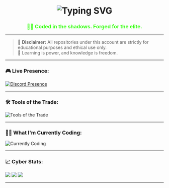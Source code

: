 <h1 align="center">
  <img src="https://readme-typing-svg.demolab.com?font=Fira+Code&size=30&pause=1000&color=00FF00&vCenter=true&multiline=true&width=600&lines=Hey+%F0%9F%91%8B%2C+I'm+Prodigy.;I+Create+The+Best+Selfbots." alt="Typing SVG" />
</h1>

<h3 align="center" style="color: #39ff14;">👨‍💻 Coded in the shadows. Forged for the elite.</h3>

---

> 🚨 **Disclaimer:** All repositories under this account are strictly for educational purposes and ethical use only.  
> 🧠 Learning is power, and knowledge is freedom.

---

### 🎮 Live Presence:
[![Discord Presence](https://lanyard.cnrad.dev/api/1396883973543559229?idleMessage=Working%20On%20Illuminati&bg=1a&theme=dark)](https://discord.com/users/1396883973543559229)

---

### 🛠️ Tools of the Trade:
![Tools of the Trade](https://readme-typing-svg.demolab.com?font=Fira+Code&size=20&pause=5000&color=00FF00&width=600&lines=%F0%9F%9B%A0%EF%B8%8F+Currently+Using:+Python;%F0%9F%9B%A0%EF%B8%8F+Currently+Using:+HTML;%F0%9F%9B%A0%EF%B8%8F+Currently+Using:+CSS)

---

### 👨‍💻 What I'm Currently Coding:
![Currently Coding](https://readme-typing-svg.demolab.com?font=Fira+Code&size=22&pause=5000&color=00FF00&vCenter=true&width=600&lines=Currently+Making+The+Selfbot+Lucifer)

---

### 📈 Cyber Stats:
<img src="https://github-readme-stats.vercel.app/api?username=prodigydoesntskid&theme=tokyonight&show_icons=true" />
<img src="https://github-readme-streak-stats.herokuapp.com/?user=prodigydoesntskid&theme=tokyonight" />
<img src="https://github-readme-stats.vercel.app/api/top-langs/?username=prodigydoesntskid&layout=compact&theme=tokyonight" />

---
